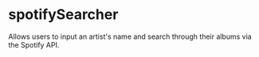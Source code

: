# spotifySearcher
Allows users to input an artist's name and search through their albums via the Spotify API.
